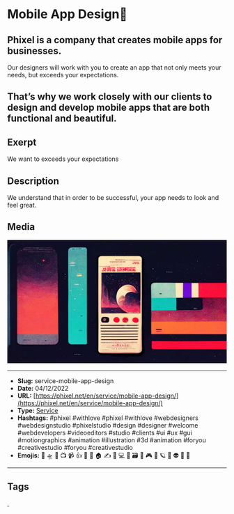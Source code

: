 # Mobile App Design📱
## Phixel is a company that creates mobile apps for businesses.

Our designers will work with you to create an app that not only meets your needs, but exceeds your expectations.

That’s why we work closely with our clients to design and develop mobile apps that are both functional and beautiful.
------------
## Exerpt
We want to exceeds your expectations
## Description
We understand that in order to be successful, your app needs to look and feel great.
## Media
<img src="media/37f8ac18/services-mobile-app-design.jpg">

------------
- **Slug:** service-mobile-app-design
- **Date:** 04/12/2022
- **URL:** [https://phixel.net/en/service/mobile-app-design/](https://phixel.net/en/service/mobile-app-design/)
- **Type:** [Service](#service)
- **Hashtags:** #phixel #withlove #phixel #withlove #webdesigners #webdesignstudio #phixelstudio #design #designer #welcome #webdevelopers #videoeditors #studio #clients #ui #ux #gui #motiongraphics #animation #illustration #3d #animation #foryou #creativestudio #foryou #creativestudio
- **Emojis:** 🎨 🛸 📼 📺 📹 👍 🔗 📝 🏠 ✍️ 👨 💻 👑 🗃 👾 🎮 📲 🪐 🌟 👽 🚀 🌌

------------
## Tags
[ ](# )
